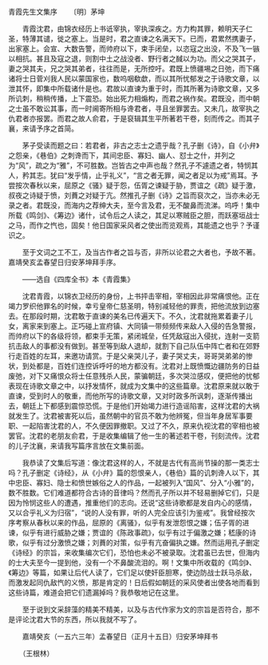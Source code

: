 青霞先生文集序
　　〔明〕茅坤 

　　青霞沈君，由锦衣经历上书诋宰执，宰执深疾之。方力构其罪，赖明天子仁圣，特薄其谴，徙之塞上。当是时，君之直谏之名满天下。已而，君累然携妻子，出家塞上。会宣、大数告警，而帅府以下，束手闭垒，以恣寇之出没，不及飞一镞以相抗。甚且及寇之退，则割中土之战没者、野行者之馘以为功。而父之哭其子，妻之哭其夫，兄之哭其弟者，往往而是，无所控吁。君既上愤疆埸之日弛，而下痛诸将士日菅刈我人民以蒙国家也，数呜咽欷歔，而以其所忧郁发之于诗歌文章，以泄其怀，即集中所载诸什是也。君故以直谏为重于时，而其所著为诗歌文章，又多所讥刺，稍稍传播，上下震恐。始出死力相煽构，而君之祸作矣。君既没，而中朝之士虽不敢讼其事，而一时阃寄所相与谗君者，寻且坐罪罢去。又未几，故宰执之仇君者亦报罢。而君之故人俞君，于是裒辑其生平所著若干卷，刻而传之。而其子襄，来请予序之首简。

　　茅子受读而题之曰：若君者，非古之志士之遗乎哉？孔子删《诗》，自《小弁》之怨亲，《巷伯》之刺谗而下，其间忠臣、寡妇、幽人、怼士之什，并列之为“风”，疏之为“雅”，不可胜数。岂皆古之中声也哉？然孔子不遽遗之者，特悯其人，矜其志。犹曰“发乎情，止乎礼义”，“言之者无罪，闻之者足以为戒”焉耳。予尝按次春秋以来，屈原之《骚》疑于怨，伍胥之谏疑于胁，贾谊之《疏》疑于激，叔夜之诗疑于愤，刘蕡之对疑于亢。然推孔子删《诗》之旨而裒次之，当亦未必无录之者。君既没，而海内之荐绅大夫，至今言及君，无不酸鼻而流涕。呜呼！集中所载《鸣剑》、《筹边》诸什，试令后之人读之，其足以寒贼臣之胆，而跃塞垣战士之马，而作之忾也，固矣！他日国家采风者之使出而览观焉，其能遗之也乎？予谨识之。

　　至于文词之工不工，及当古作者之旨与否，非所以论君之大者也，予故不著。嘉靖癸亥孟春望日归安茅坤拜手序。

　　——选自《四库全书》本《青霞集》　

　　沈君青霞，以锦衣卫经历的身份，上书抨击宰相，宰相因此非常痛恨他。正在竭力罗织他罪名的时候，幸亏皇帝仁慈圣明，特别减轻他的罪责，把他流放到边塞去。在那段时期，沈君敢于直谏的美名已传遍天下。不久，沈君就拖累着妻子儿女，离家来到塞上。正巧碰上宣府镇、大同镇一带频频传来敌人入侵的告急警报，而帅府以下的各级将领，都束手无策，紧闭城垒，任凭敌寇出入侵扰，连射一支箭抗击敌人的事都没有做到。甚至等到敌人退却，就割下自己队伍中阵亡者和在郊野行走百姓的左耳，来邀功请赏。于是父亲哭儿子，妻子哭丈夫，哥哥哭弟弟的惨状，到处都是，百姓们连控诉呼吁的地方都没有。沈君对上既愤慨边疆防务的日益废弛，对下又痛恨众将士任意残杀人民，蒙骗朝廷，多次哭泣感叹，便把他的忧郁表现在诗歌文章之中，以抒发情怀，就成为文集中的这些篇章。沈君原来就以敢于直谏，受到时人的敬重，而他所写的诗歌文章，又对时政多所讽刺，逐渐传播出去，朝廷上下都感到震惊恐慌。于是他们开始竭力进行造谣陷害，这样沈君的大祸就发生了。沈君被害死以后，虽然朝中的官员不敢为他辨冤，但当年身居军事要职、一起陷害沈君的人，不久便因罪撤职。又过了不久，原来仇视沈君的宰相也被罢官。沈君的老朋友俞君，于是收集编辑了他一生的著述若干卷，刊刻流传。沈君的儿子沈襄，来请我写篇序言放在文集前面。

　　我恭读了文集后写道：像沈君这样的人，不就是古代有高尚节操的那一类志士吗？孔子删定《诗经》，从《小弁》篇的怨恨亲人，《巷伯》篇的讥刺谗人以下，其中忠臣、寡妇、隐士和愤世嫉俗之人的作品，一起被列入“国风”、分入“小雅”的，数不胜数。它们难道都符合古诗的音律吗？然而孔子所以并不轻易删掉它们，只是因为怜悯这些人的遭遇，推重他们的志向。还说“这些诗歌都是发自内心的感情，又以合乎礼义为归宿”，“说的人没有罪，听的人完全应该引为鉴戒”。我曾经按次序考察从春秋以来的作品，屈原的《离骚》，似乎有发泄怨恨之嫌；伍子胥的进谏，似乎有进行威胁之嫌；贾谊的《陈政事疏》，似乎有过于偏激之嫌；嵇康的诗歌，似乎有过分激愤之嫌；刘蕡的对策，似乎有亢奋偏执之嫌。然而运用孔子删定《诗经》的宗旨，来收集编次它们，恐怕也未必不被录取。沈君虽已去世，但海内的士大夫至今一提到他，没有一个不鼻酸流泪的。啊！文集中所收载的《鸣剑》、《筹边》等篇，如果让后代人读了，它们足以使奸臣胆寒，使边防战士跃马杀敌，而激发起同仇敌忾的义愤，那是肯定的！日后假如朝廷的采风使者出使各地而看到这些诗篇，难道会把它们遗漏掉吗？我恭敬地记在这里。

　　至于说到文采辞藻的精美不精美，以及与古代作家为文的宗旨是否符合，那不是评论沈君大节的东西，所以我就不写了。

　　嘉靖癸亥（一五六三年）孟春望日（正月十五日）归安茅坤拜书

　　（王根林） 


